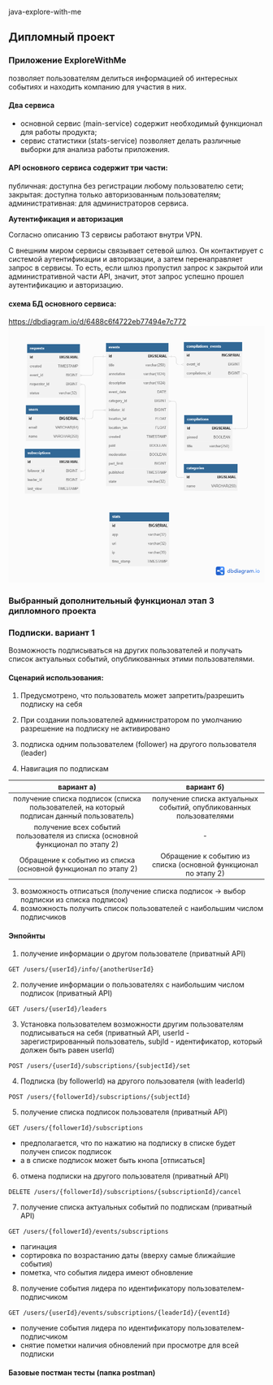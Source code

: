 java-explore-with-me

## Дипломный проект
### Приложение ExploreWithMe 

позволяет пользователям делиться информацией об интересных событиях и находить компанию для участия в них.

#### Два сервиса
- основной сервис (main-service) содержит необходимый функционал для работы продукта;
- сервис статистики (stats-service) позволяет делать различные выборки для анализа работы приложения.

#### API основного сервиса содержит три части:
  публичная: доступна без регистрации любому пользователю сети;
  закрытая: доступна только авторизованным пользователям;
  административная: для администраторов сервиса.

**Аутентификация и авторизация** <p>
Согласно описанию ТЗ сервисы работают внутри VPN.<p>
С внешним миром сервисы связывает сетевой шлюз. Он контактирует с системой аутентификации и авторизации, а затем перенаправляет запрос в сервисы. То есть, если шлюз пропустил запрос к закрытой или административной части API, значит, этот запрос успешно прошел аутентификацию и авторизацию.

#### схема БД основного сервиса:
https://dbdiagram.io/d/6488c6f4722eb77494e7c772
![QuickDBD-diagram3.png.png](/DBDiagram.io-diagram3.png)

### Выбранный дополнительный функционал этап 3 дипломного проекта
### Подписки. вариант 1
Возможность подписываться на других пользователей и получать список актуальных событий, опубликованных этими пользователями.

#### Сценарий использования:

1. Предусмотрено, что пользователь может запретить/разрешить подписку на себя
2. При создании пользователей администратором по умолчанию разрешение на подписку не активировано
3. подписка одним пользователем (follower) на другого пользователя (leader)

2. Навигация по подпискам

|                                        вариант а)                                         |                             вариант б)                             |
|:-----------------------------------------------------------------------------------------:|:------------------------------------------------------------------:|
| получение списка подписок (списка пользователей, на который подписан данный пользователь) | получение списка актуальных событий, опубликованных пользователями |
|      получение всех событий пользователя из списка (основной функционал по этапу 2)       |                                 -                                  |
|              Обращение к событию из списка (основной функционал по этапу 2)               |   Обращение к событию из списка (основной функционал по этапу 2)   |


3. возможность отписаться (получение списка подписок -> выбор подписки из списка подписок)
4. возможность получить список пользователей с наибольшим числом подписчиков

#### Энпойнты

1. получение информации о другом пользователе (приватный API)

```
GET /users/{userId}/info/{anotherUserId}
```

2. получение информации о пользователях с наибольшим числом подписок (приватный API)

```
GET /users/{userId}/leaders
```

3. Установка пользователем возможности другим пользователям подписываться на себя (приватный API, userId - зарегистрированный пользователь, subjId - идентификатор, который должен быть равен userId)

```
POST /users/{userId}/subscriptions/{subjectId}/set
```

4. Подписка (by followerId) на другого пользователя (with leaderId)

```
POST /users/{followerId}/subscriptions/{subjectId}
```

5. получение списка подписок пользователя (приватный API)

```
GET /users/{followerId}/subscriptions
```

* предполагается, что по нажатию на подписку в списке будет получен список подписок
* а в списке подписок может быть кнопа [отписаться]

6. отмена подписки на другого пользователя (приватный API)

```
DELETE /users/{followerId}/subscriptions/{subscriptionId}/cancel
```

7. получение списка актуальных событий по подпискам (приватный API)

```
GET /users/{followerId}/events/subscriptions
```
* пагинация
* сортировка по возрастанию даты (вверху самые ближайшие события)
* пометка, что события лидера имеют обновление

8. получение события лидера по идентификатору пользователем-подписчиком
```
GET /users/{userId}/events/subscriptions/{leaderId}/{eventId}
```
* получение события лидера по идентификатору пользователем-подписчиком
* снятие пометки наличия обновлений при просмотре для всей подписки

#### Базовые постман тесты (папка postman)